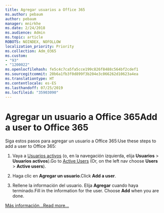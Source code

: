 ```yaml
---
title: Agregar usuarios a Office 365
ms.author: pebaum
author: pebaum
manager: mnirkhe
ms.date: 2/24/2018
ms.audience: Admin
ms.topic: article
ROBOTS: NOINDEX, NOFOLLOW
localization_priority: Priority
ms.collection: Adm_O365
ms.custom:
- "93"
- "1200022"
ms.openlocfilehash: fe5c4c7ca5fa5cce199c826f8488c564bf2cdef1
ms.sourcegitcommit: 20b6a1fb3f0d899f3b204e3c066262d10623a4ea
ms.translationtype: HT
ms.contentlocale: es-ES
ms.lasthandoff: 07/25/2019
ms.locfileid: "35903090"
---
```

# <a name="add-a-user-to-office-365"></a><span data-ttu-id="21030-102">Agregar un usuario a Office 365</span><span class="sxs-lookup"><span data-stu-id="21030-102">Add a user to Office 365</span></span>

<span data-ttu-id="21030-103">Siga estos pasos para agregar un usuario a Office 365:</span><span class="sxs-lookup"><span data-stu-id="21030-103">Use these steps to add a user to Office 365:</span></span>
  
1. <span data-ttu-id="21030-104">Vaya a [Usuarios activos](https://admin.microsoft.com/Adminportal/Home?source=applauncher#/users) (o, en la navegación izquierda, elija **Usuarios** \> **Usuarios activos**).</span><span class="sxs-lookup"><span data-stu-id="21030-104">Go to [Active Users](https://admin.microsoft.com/Adminportal/Home?source=applauncher#/users) (Or, on the left nav choose **Users** \> **Active users**).</span></span>

2. <span data-ttu-id="21030-105">Haga clic en **Agregar un usuario**.</span><span class="sxs-lookup"><span data-stu-id="21030-105">Click **Add a user**.</span></span>

3. <span data-ttu-id="21030-p101">Rellene la información del usuario. Elija **Agregar** cuando haya terminado.</span><span class="sxs-lookup"><span data-stu-id="21030-p101">Fill in the information for the user. Choose **Add** when you are done.</span></span>

[<span data-ttu-id="21030-108">Más información...</span><span class="sxs-lookup"><span data-stu-id="21030-108">Read more...</span></span>](https://support.office.com/article/1970f7d6-03b5-442f-b385-5880b9c256ec)
  